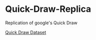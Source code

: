 # Quick-Draw-Replica
Replication of google's Quick Draw

<a href='https://quickdraw.withgoogle.com/data'>Quick Draw Dataset</a>
